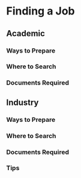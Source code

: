 # Finding a Job

## Academic

### Ways to Prepare

### Where to Search

### Documents Required

## Industry

### Ways to Prepare

### Where to Search

### Documents Required

### Tips
